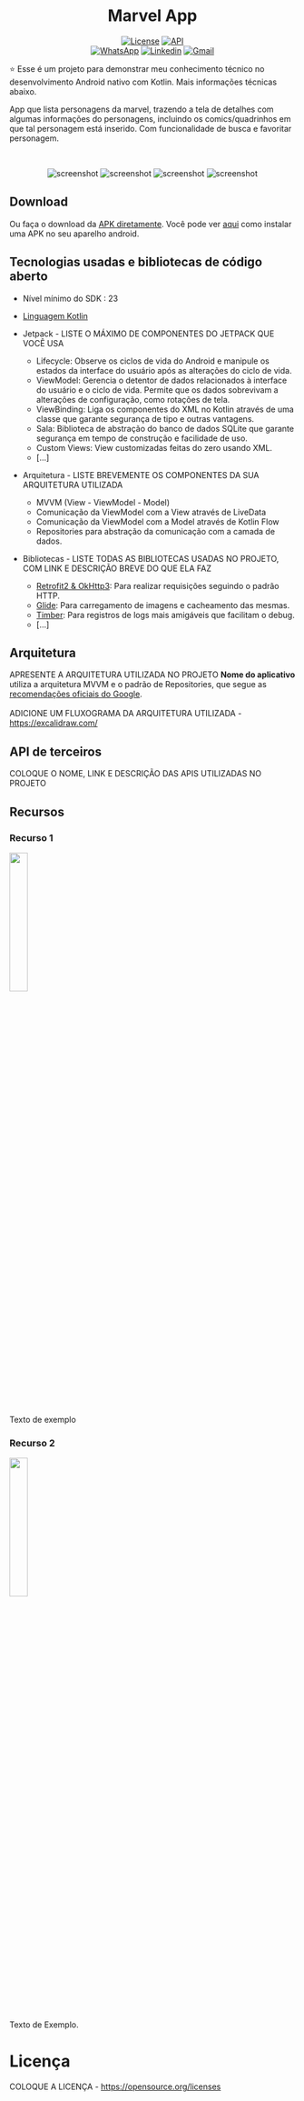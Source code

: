 <h1 align="center">Marvel App</h1>

<p align="center">
 <a href="https://opensource.org/licenses/Apache-2.0"><img alt="License" src="https://img.shields.io/badge/License-Apache%202.0 -blue.svg"/></a>
  <a href="https://android-arsenal.com/api?level=23"><img src="https://img.shields.io/badge/API-23%2B-brightgreen.svg?style=flat" border="0" alt="API"></a>
  <br>
  <a href="https://wa.me/+5581996308063"><img alt="WhatsApp" src="https://img.shields.io/badge/WhatsApp-25D366?style=for-the-badge&logo =whatsapp&logoColor=white"/></a>
  <a href="https://www.linkedin.com/in/dalakton-rodrigues-0319121b6/"><img alt="Linkedin" src="https://img.shields.io/badge/LinkedIn-0077B5?style=for -the-badge&logo=linkedin&logoColor=white"/></a>
  <a href="mailto:DalaktonRodrigues@gmail.com"><img alt="Gmail" src="https://img.shields.io/badge/Gmail-D14836?style=for-the-badge&logo=gmail&logoColor= branco"/></a>
</p>

<p align="center">  

⭐ Esse é um projeto para demonstrar meu conhecimento técnico no desenvolvimento Android nativo com Kotlin. Mais informações técnicas abaixo.

App que lista personagens da marvel, trazendo a tela de detalhes com algumas informações do personagens, incluindo os comics/quadrinhos em que tal personagem está inserido.
Com funcionalidade de busca e favoritar personagem.  
</p>

</br>

<p float="left" align="center">
<img alt="screenshot" width"05%" src="screenshots/Screenshot_01.marvelapp.png"/>
<img alt="screenshot" width"05%" src="screenshots/Screenshot_02.marvelapp.png"/>
<img alt="screenshot" width"05%" src="screenshots/Screenshot_03.marvelapp.png"/>
<img alt="screenshot" width"05%" src="screenshots/Screenshot_04.marvelapp.png"/>
</p>

## Download

Ou faça o download da <a href="apk/app-debug.apk?raw=true">APK diretamente</a>. Você pode ver <a href="https://www.google.com/search?q=como+instalar+um+apk+no+android">aqui</a> como instalar uma APK no seu aparelho android.

## Tecnologias usadas e bibliotecas de código aberto

- Nível mínimo do SDK : 23
- [Linguagem Kotlin](https://kotlinlang.org/) 

- Jetpack - LISTE O MÁXIMO DE COMPONENTES DO JETPACK QUE VOCÊ USA
  - Lifecycle: Observe os ciclos de vida do Android e manipule os estados da interface do usuário após as alterações do ciclo de vida.
  - ViewModel: Gerencia o detentor de dados relacionados à interface do usuário e o ciclo de vida. Permite que os dados sobrevivam a alterações de configuração, como rotações de tela.
  - ViewBinding: Liga os componentes do XML no Kotlin através de uma classe que garante segurança de tipo e outras vantagens.
  - Sala: Biblioteca de abstração do banco de dados SQLite que garante segurança em tempo de construção e facilidade de uso.
  - Custom Views: View customizadas feitas do zero usando XML.
  - [...]

- Arquitetura - LISTE BREVEMENTE OS COMPONENTES DA SUA ARQUITETURA UTILIZADA
  - MVVM (View - ViewModel - Model)
  - Comunicação da ViewModel com a View através de LiveData
  - Comunicação da ViewModel com a Model através de Kotlin Flow
  - Repositories para abstração da comunicação com a camada de dados.
  
- Bibliotecas - LISTE TODAS AS BIBLIOTECAS USADAS NO PROJETO, COM LINK E DESCRIÇÃO BREVE DO QUE ELA FAZ
  - [Retrofit2 & OkHttp3](https://github.com/square/retrofit): Para realizar requisições seguindo o padrão HTTP.
  - [Glide](https://github.com/bumptech/glide): Para carregamento de imagens e cacheamento das mesmas.
  - [Timber](https://github.com/JakeWharton/timber): Para registros de logs mais amigáveis ​​que facilitam o debug.
  - [...]

## Arquitetura
APRESENTE A ARQUITETURA UTILIZADA NO PROJETO
**Nome do aplicativo** utiliza a arquitetura MVVM e o padrão de Repositories, que segue as [recomendações oficiais do Google](https://developer.android.com/topic/architecture).
</br></br>
ADICIONE UM FLUXOGRAMA DA ARQUITETURA UTILIZADA - https://excalidraw.com/
<br>

## API de terceiros

COLOQUE O NOME, LINK E DESCRIÇÃO DAS APIS UTILIZADAS NO PROJETO

## Recursos

### Recurso 1
<img src="screenshots/feature-1.gif" width="25%"/>

Texto de exemplo

### Recurso 2
<img src="screenshots/feature-2.gif" width="25%"/>

Texto de Exemplo.

# Licença

COLOQUE A LICENÇA - https://opensource.org/licenses

```xml

```
